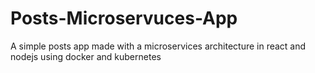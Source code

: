 # Posts-Microservuces-App

A simple posts app made with a microservices architecture in react and nodejs using docker and kubernetes
